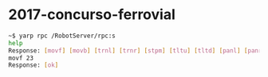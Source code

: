 # 2017-concurso-ferrovial

```bash
~$ yarp rpc /RobotServer/rpc:s
help
Response: [movf] [movb] [trnl] [trnr] [stpm] [tltu] [tltd] [panl] [panr] [stpc]
movf 23
Response: [ok]
```

